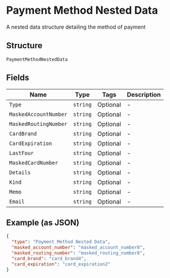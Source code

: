 
# Payment Method Nested Data

A nested data structure detailing the method of payment

## Structure

`PaymentMethodNestedData`

## Fields

| Name | Type | Tags | Description |
|  --- | --- | --- | --- |
| `Type` | `string` | Optional | - |
| `MaskedAccountNumber` | `string` | Optional | - |
| `MaskedRoutingNumber` | `string` | Optional | - |
| `CardBrand` | `string` | Optional | - |
| `CardExpiration` | `string` | Optional | - |
| `LastFour` | `string` | Optional | - |
| `MaskedCardNumber` | `string` | Optional | - |
| `Details` | `string` | Optional | - |
| `Kind` | `string` | Optional | - |
| `Memo` | `string` | Optional | - |
| `Email` | `string` | Optional | - |

## Example (as JSON)

```json
{
  "type": "Payment Method Nested Data",
  "masked_account_number": "masked_account_number8",
  "masked_routing_number": "masked_routing_number8",
  "card_brand": "card_brand4",
  "card_expiration": "card_expiration2"
}
```

